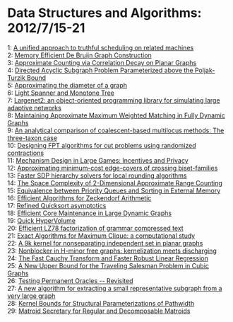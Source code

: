 # Data Structures and Algorithms: 2012/7/15-21  
1: [A unified approach to truthful scheduling on related machines](https://doi.org/10.48550/arXiv.1207.3523)  
2: [Memory Efficient De Bruijn Graph Construction](https://doi.org/10.48550/arXiv.1207.3532)  
3: [Approximate Counting via Correlation Decay on Planar Graphs](https://doi.org/10.48550/arXiv.1207.3564)  
4: [Directed Acyclic Subgraph Problem Parameterized above the Poljak-Turzik  Bound](https://doi.org/10.48550/arXiv.1207.3586)  
5: [Approximating the diameter of a graph](https://doi.org/10.48550/arXiv.1207.3622)  
6: [Light Spanner and Monotone Tree](https://doi.org/10.48550/arXiv.1207.3807)  
7: [Largenet2: an object-oriented programming library for simulating large  adaptive networks](https://doi.org/10.48550/arXiv.1207.3914)  
8: [Maintaining Approximate Maximum Weighted Matching in Fully Dynamic  Graphs](https://doi.org/10.48550/arXiv.1207.3976)  
9: [An analytical comparison of coalescent-based multilocus methods: The  three-taxon case](https://doi.org/10.48550/arXiv.1207.4074)  
10: [Designing FPT algorithms for cut problems using randomized contractions](https://doi.org/10.48550/arXiv.1207.4079)  
11: [Mechanism Design in Large Games: Incentives and Privacy](https://doi.org/10.48550/arXiv.1207.4084)  
12: [Approximating minimum-cost edge-covers of crossing biset-families](https://doi.org/10.48550/arXiv.1207.4366)  
13: [Faster SDP hierarchy solvers for local rounding algorithms](https://doi.org/10.48550/arXiv.1207.4372)  
14: [The Space Complexity of 2-Dimensional Approximate Range Counting](https://doi.org/10.48550/arXiv.1207.4382)  
15: [Equivalence between Priority Queues and Sorting in External Memory](https://doi.org/10.48550/arXiv.1207.4383)  
16: [Efficient Algorithms for Zeckendorf Arithmetic](https://doi.org/10.48550/arXiv.1207.4497)  
17: [Refined Quicksort asymptotics](https://doi.org/10.48550/arXiv.1207.4556)  
18: [Efficient Core Maintenance in Large Dynamic Graphs](https://doi.org/10.48550/arXiv.1207.4567)  
19: [Quick HyperVolume](https://doi.org/10.48550/arXiv.1207.4598)  
20: [Efficient LZ78 factorization of grammar compressed text](https://doi.org/10.48550/arXiv.1207.4607)  
21: [Exact Algorithms for Maximum Clique: a computational study](https://doi.org/10.48550/arXiv.1207.4616)  
22: [A 9k kernel for nonseparating independent set in planar graphs](https://doi.org/10.48550/arXiv.1207.4666)  
23: [Nonblocker in H-minor free graphs: kernelization meets discharging](https://doi.org/10.48550/arXiv.1207.4681)  
24: [The Fast Cauchy Transform and Faster Robust Linear Regression](https://doi.org/10.48550/arXiv.1207.4684)  
25: [A New Upper Bound for the Traveling Salesman Problem in Cubic Graphs](https://doi.org/10.48550/arXiv.1207.4694)  
26: [Testing Permanent Oracles -- Revisited](https://doi.org/10.48550/arXiv.1207.4783)  
27: [A new algorithm for extracting a small representative subgraph from a  very large graph](https://doi.org/10.48550/arXiv.1207.4825)  
28: [Kernel Bounds for Structural Parameterizations of Pathwidth](https://doi.org/10.48550/arXiv.1207.4900)  
29: [Matroid Secretary for Regular and Decomposable Matroids](https://doi.org/10.48550/arXiv.1207.5146)  